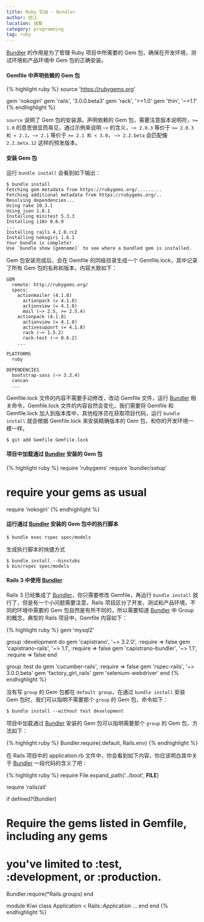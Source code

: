 ```yaml
---
title: Ruby 实战 - Bundler
author: 但江
location: 成都
category: programming
tag: ruby
---
```


[Bundler][1] 的作用是为了管理 Ruby 项目中所需要的 Gem 包，确保在开发环境，测试环境和产品环境中 Gem 包的正确安装。

#### Gemfile 中声明依赖的 Gem 包

{% highlight ruby %}
source 'https://rubygems.org'

gem 'nokogiri'
gem 'rails', '3.0.0.beta3'
gem 'rack',  '>=1.0'
gem 'thin',  '~>1.1'
{% endhighlight %}

`source` 说明了 Gem 包的安装源。声明依赖的 Gem 包，需要注意版本说明符，`>= 1.0` 的意思很显而易见，通过示例来说明 `~>` 的含义，`~> 2.0.3` 等价于 `>= 2.0.3 和 < 2.1`，`~> 2.1` 等价于 `>= 2.1 和 < 3.0`， `~> 2.2.beta` 会匹配像 `2.2.beta.12` 这样的预发版本。

#### 安装 Gem 包

运行 `bundle install` 会看到如下输出：

	$ bundle install
	Fetching gem metadata from https://rubygems.org/.........
	Fetching additional metadata from https://rubygems.org/..
	Resolving dependencies...
	Using rake 10.3.1
	Using json 1.8.1
	Installing minitest 5.3.3
	Installing i18n 0.6.9
	...
	Installing rails 4.1.0.rc2
	Installing nokogiri 1.6.1
	Your bundle is complete!
	Use `bundle show [gemname]` to see where a bundled gem is installed.

Gem 包安装完成后，会在 Gemfile 的同级目录生成一个 Gemfile.lock，其中记录了所有 Gem 包的名称和版本，内容大致如下：

	GEM
	  remote: http://rubygems.org/
	  specs:
	    actionmailer (4.1.8)
	      actionpack (= 4.1.8)
	      actionview (= 4.1.8)
	      mail (~> 2.5, >= 2.5.4)
	    actionpack (4.1.8)
	      actionview (= 4.1.8)
	      activesupport (= 4.1.8)
	      rack (~> 1.5.2)
	      rack-test (~> 0.6.2)
	    ...

	PLATFORMS
	  ruby

	DEPENDENCIES
	  bootstrap-sass (~> 3.3.4)
	  cancan
	  ...

Gemfile.lock 文件的内容不需要手动修改，改动 Gemfile 文件，运行 [Bundler][1] 相关命令，Gemfile.lock 文件的内容自然会变化，我们需要将 Gemfile 和 Gemfile.lock 加入到版本库中，其他程序员在获取项目代码，运行 `bundle install` 就会根据 Gemfile.lock 来安装精确版本的 Gem 包，和你的开发环境一模一样。

	$ git add Gemfile Gemfile.lock

#### 项目中加载通过 [Bundler][1] 安装的 Gem 包

{% highlight ruby %}
require 'rubygems'
require 'bundler/setup'

# require your gems as usual
require 'nokogiri'
{% endhighlight %}

#### 运行通过 [Bundler][1] 安装的 Gem 包中的执行脚本

	$ bundle exec rspec spec/models

生成执行脚本的快捷方式

	$ bundle install --binstubs
	$ bin/rspec spec/models

#### Rails 3 中使用 [Bundler][1]

Rails 3 已经集成了 [Bundler][1]，你只需要修改 Gemfile，再运行 `bundle install` 就行了，但是有一个小问题需要注意，Rails 项目区分了开发，测试和产品环境，不同的环境中需要的 Gem 包自然是有所不同的，所以需要知道 [Bundler][1] 中 Group 的概念，典型的 Rails 项目中，Gemfile 内容如下：

{% highlight ruby %}
gem 'mysql2'

group :development do
  gem 'capistrano', '~> 3.2.0', :require => false
  gem 'capistrano-rails', '~> 1.1', :require => false
  gem 'capistrano-bundler', '~> 1.1', :require => false
end

group :test do
  gem 'cucumber-rails', :require => false
  gem 'rspec-rails', '~> 3.0.0.beta'
  gem 'factory_girl_rails'
  gem 'selenium-webdriver'
end
{% endhighlight %}

没有写 `group` 的 Gem 包都在 `default group`，在通过 `bundle install` 安装 Gem 包时，我们可以指明不需要那个 `group` 的 Gem 包，命令如下：

	$ bundle install --without test development

项目中加载通过 [Bundler][1] 安装的 Gem 包可以指明需要那个 `group` 的 Gem 包，方法如下：

{% highlight ruby %}
Bundler.require(:default, Rails.env)
{% endhighlight %}

在 Rails 项目中的 application.rb 文件中，你会看到如下内容，你应该明白其中关于 [Bundler][1] 一段代码的含义了吧：

{% highlight ruby %}
require File.expand_path('../boot', __FILE__)

require 'rails/all'

if defined?(Bundler)
  # Require the gems listed in Gemfile, including any gems
  # you've limited to :test, :development, or :production.
  Bundler.require(*Rails.groups)
end

module Kiwi
  class Application < Rails::Application
  ...
  end
end
{% endhighlight %}

[1]: http://bundler.io
